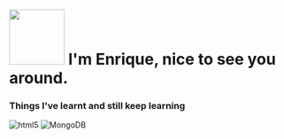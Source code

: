 <h1><img src="https://media.tenor.com/RQVsMkLH-_wAAAAj/pepe.gif" width="100" height="100""/> I'm Enrique, nice to see you around.</h1>




<h3>Things I've learnt and still keep learning</h3>
<p>
  <img alt="html5" src="https://img.shields.io/badge/-HTML5-E34F26?style=flat-square&logo=html5&logoColor=white" />
  <img alt="MongoDB" src="https://img.shields.io/badge/-MongoDB-13aa52?style=flat-square&logo=mongodb&logoColor=white" />
</p>

